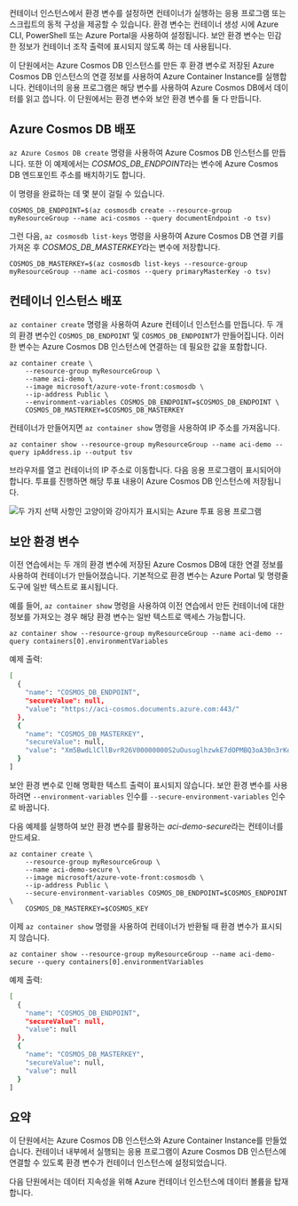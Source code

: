 컨테이너 인스턴스에서 환경 변수를 설정하면 컨테이너가 실행하는 응용 프로그램 또는 스크립트의 동적 구성을 제공할 수 있습니다. 환경 변수는 컨테이너 생성 시에 Azure CLI, PowerShell 또는 Azure Portal을 사용하여 설정됩니다. 보안 환경 변수는 민감한 정보가 컨테이너 조작 출력에 표시되지 않도록 하는 데 사용됩니다.

이 단원에서는 Azure Cosmos DB 인스턴스를 만든 후 환경 변수로 저장된 Azure Cosmos DB 인스턴스의 연결 정보를 사용하여 Azure Container Instance를 실행합니다. 컨테이너의 응용 프로그램은 해당 변수를 사용하여 Azure Cosmos DB에서 데이터를 읽고 씁니다. 이 단원에서는 환경 변수와 보안 환경 변수를 둘 다 만듭니다.

## <a name="deploy-azure-cosmos-db"></a>Azure Cosmos DB 배포

`az Azure Cosmos DB create` 명령을 사용하여 Azure Cosmos DB 인스턴스를 만듭니다. 또한 이 예제에서는 *COSMOS_DB_ENDPOINT*라는 변수에 Azure Cosmos DB 엔드포인트 주소를 배치하기도 합니다.

이 명령을 완료하는 데 몇 분이 걸릴 수 있습니다.

```azurecli
COSMOS_DB_ENDPOINT=$(az cosmosdb create --resource-group myResourceGroup --name aci-cosmos --query documentEndpoint -o tsv)
```

그런 다음, `az cosmosdb list-keys` 명령을 사용하여 Azure Cosmos DB 연결 키를 가져온 후 *COSMOS_DB_MASTERKEY*라는 변수에 저장합니다.

```azurecli
COSMOS_DB_MASTERKEY=$(az cosmosdb list-keys --resource-group myResourceGroup --name aci-cosmos --query primaryMasterKey -o tsv)
```

## <a name="deploy-a-container-instance"></a>컨테이너 인스턴스 배포

`az container create` 명령을 사용하여 Azure 컨테이너 인스턴스를 만듭니다. 두 개의 환경 변수인 `COSMOS_DB_ENDPOINT` 및 `COSMOS_DB_ENDPOINT`가 만들어집니다. 이러한 변수는 Azure Cosmos DB 인스턴스에 연결하는 데 필요한 값을 포함합니다.

```azurecli
az container create \
    --resource-group myResourceGroup \
    --name aci-demo \
    --image microsoft/azure-vote-front:cosmosdb \
    --ip-address Public \
    --environment-variables COSMOS_DB_ENDPOINT=$COSMOS_DB_ENDPOINT \
    COSMOS_DB_MASTERKEY=$COSMOS_DB_MASTERKEY
```

컨테이너가 만들어지면 `az container show` 명령을 사용하여 IP 주소를 가져옵니다.

```azurecli
az container show --resource-group myResourceGroup --name aci-demo --query ipAddress.ip --output tsv
```

브라우저를 열고 컨테이너의 IP 주소로 이동합니다. 다음 응용 프로그램이 표시되어야 합니다. 투표를 진행하면 해당 투표 내용이 Azure Cosmos DB 인스턴스에 저장됩니다.

![두 가지 선택 사항인 고양이와 강아지가 표시되는 Azure 투표 응용 프로그램](../media-draft/azure-vote.png)

## <a name="secured-environment-variables"></a>보안 환경 변수

이전 연습에서는 두 개의 환경 변수에 저장된 Azure Cosmos DB에 대한 연결 정보를 사용하여 컨테이너가 만들어졌습니다. 기본적으로 환경 변수는 Azure Portal 및 명령줄 도구에 일반 텍스트로 표시됩니다.

예를 들어, `az container show` 명령을 사용하여 이전 연습에서 만든 컨테이너에 대한 정보를 가져오는 경우 해당 환경 변수는 일반 텍스트로 액세스 가능합니다.

```azurecli
az container show --resource-group myResourceGroup --name aci-demo --query containers[0].environmentVariables
```

예제 출력:

```bash
[
  {
    "name": "COSMOS_DB_ENDPOINT",
    "secureValue": null,
    "value": "https://aci-cosmos.documents.azure.com:443/"
  },
  {
    "name": "COSMOS_DB_MASTERKEY",
    "secureValue": null,
    "value": "Xm5BwdLlCllBvrR26V00000000S2uOusuglhzwkE7dOPMBQ3oA30n3rKd8PKA13700000000095ynys863Ghgw=="
  }
]
```

보안 환경 변수로 인해 명확한 텍스트 출력이 표시되지 않습니다. 보안 환경 변수를 사용하려면 `--environment-variables` 인수를 `--secure-environment-variables` 인수로 바꿉니다.

다음 예제를 실행하여 보안 환경 변수를 활용하는 *aci-demo-secure*라는 컨테이너를 만드세요.

```azurecli
az container create \
    --resource-group myResourceGroup \
    --name aci-demo-secure \
    --image microsoft/azure-vote-front:cosmosdb \
    --ip-address Public \
    --secure-environment-variables COSMOS_DB_ENDPOINT=$COSMOS_ENDPOINT \
    COSMOS_DB_MASTERKEY=$COSMOS_KEY
```

이제 `az container show` 명령을 사용하여 컨테이너가 반환될 때 환경 변수가 표시되지 않습니다.

```azurecli
az container show --resource-group myResourceGroup --name aci-demo-secure --query containers[0].environmentVariables
```

예제 출력:

```bash
[
  {
    "name": "COSMOS_DB_ENDPOINT",
    "secureValue": null,
    "value": null
  },
  {
    "name": "COSMOS_DB_MASTERKEY",
    "secureValue": null,
    "value": null
  }
]
```

## <a name="summary"></a>요약

이 단원에서는 Azure Cosmos DB 인스턴스와 Azure Container Instance를 만들었습니다. 컨테이너 내부에서 실행되는 응용 프로그램이 Azure Cosmos DB 인스턴스에 연결할 수 있도록 환경 변수가 컨테이너 인스턴스에 설정되었습니다.

다음 단원에서는 데이터 지속성을 위해 Azure 컨테이너 인스턴스에 데이터 볼륨을 탑재합니다.

